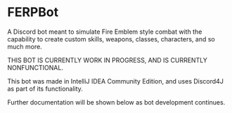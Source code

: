 # FERPBot
A Discord bot meant to simulate Fire Emblem style combat with the capability to create custom skills, weapons, classes, characters, and so much more.

THIS BOT IS CURRENTLY WORK IN PROGRESS, AND IS CURRENTLY NONFUNCTIONAL.

This bot was made in IntelliJ IDEA Community Edition, and uses Discord4J as part of its functionality.

Further documentation will be shown below as bot development continues.
